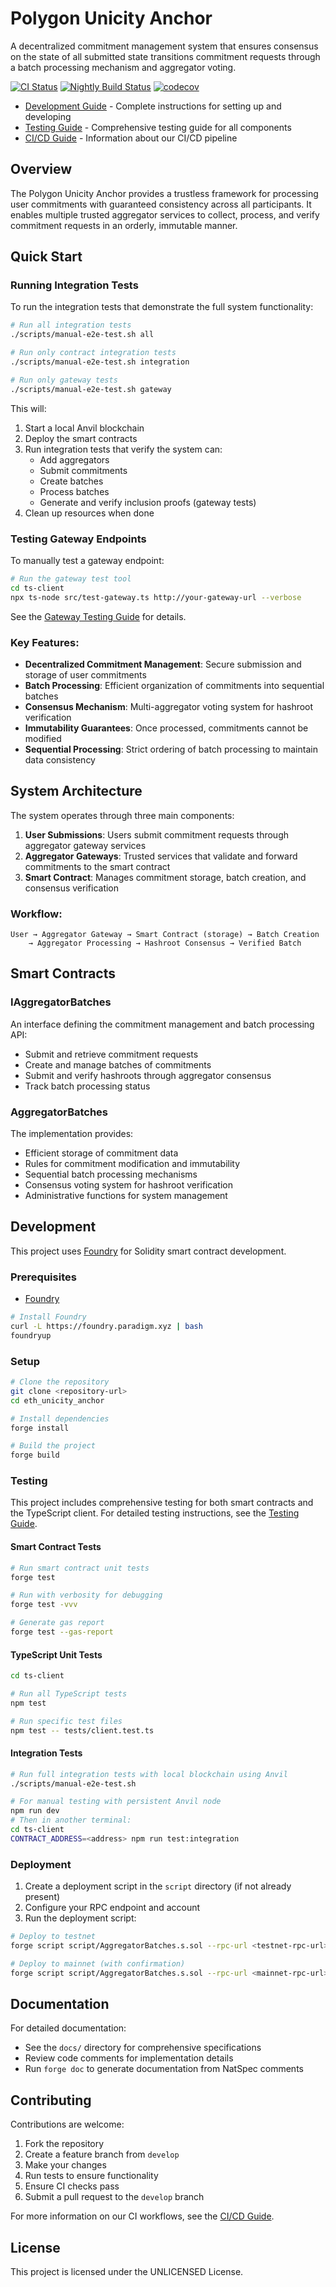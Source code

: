 # Polygon Unicity Anchor

A decentralized commitment management system that ensures consensus on the state of all submitted state transitions commitment requests through a batch processing mechanism and aggregator voting.

[![CI Status](https://github.com/unicitynetwork/eth-unicity-anchor/actions/workflows/test.yml/badge.svg)](https://github.com/unicitynetwork/eth-unicity-anchor/actions/workflows/test.yml)
[![Nightly Build Status](https://github.com/unicitynetwork/eth-unicity-anchor/actions/workflows/nightly.yml/badge.svg)](https://github.com/unicitynetwork/eth-unicity-anchor/actions/workflows/nightly.yml)
[![codecov](https://codecov.io/gh/unicitynetwork/eth-unicity-anchor/branch/main/graph/badge.svg)](https://codecov.io/gh/unicitynetwork/eth-unicity-anchor)

- [Development Guide](./DEVELOPMENT_GUIDE.md) - Complete instructions for setting up and developing
- [Testing Guide](./TESTING_GUIDE.md) - Comprehensive testing guide for all components
- [CI/CD Guide](./docs/CI-GUIDE.md) - Information about our CI/CD pipeline

## Overview

The Polygon Unicity Anchor provides a trustless framework for processing user commitments with guaranteed consistency across all participants. It enables multiple trusted aggregator services to collect, process, and verify commitment requests in an orderly, immutable manner.

## Quick Start

### Running Integration Tests

To run the integration tests that demonstrate the full system functionality:

```bash
# Run all integration tests
./scripts/manual-e2e-test.sh all

# Run only contract integration tests
./scripts/manual-e2e-test.sh integration

# Run only gateway tests
./scripts/manual-e2e-test.sh gateway
```

This will:
1. Start a local Anvil blockchain
2. Deploy the smart contracts
3. Run integration tests that verify the system can:
   - Add aggregators
   - Submit commitments
   - Create batches
   - Process batches
   - Generate and verify inclusion proofs (gateway tests)
4. Clean up resources when done

### Testing Gateway Endpoints

To manually test a gateway endpoint:

```bash
# Run the gateway test tool
cd ts-client
npx ts-node src/test-gateway.ts http://your-gateway-url --verbose
```

See the [Gateway Testing Guide](docs/GATEWAY_TESTING_GUIDE.md) for details.

### Key Features:

- **Decentralized Commitment Management**: Secure submission and storage of user commitments
- **Batch Processing**: Efficient organization of commitments into sequential batches
- **Consensus Mechanism**: Multi-aggregator voting system for hashroot verification
- **Immutability Guarantees**: Once processed, commitments cannot be modified
- **Sequential Processing**: Strict ordering of batch processing to maintain data consistency

## System Architecture

The system operates through three main components:

1. **User Submissions**: Users submit commitment requests through aggregator gateway services
2. **Aggregator Gateways**: Trusted services that validate and forward commitments to the smart contract
3. **Smart Contract**: Manages commitment storage, batch creation, and consensus verification

### Workflow:

```
User → Aggregator Gateway → Smart Contract (storage) → Batch Creation 
    → Aggregator Processing → Hashroot Consensus → Verified Batch
```

## Smart Contracts

### IAggregatorBatches

An interface defining the commitment management and batch processing API:

- Submit and retrieve commitment requests
- Create and manage batches of commitments
- Submit and verify hashroots through aggregator consensus
- Track batch processing status

### AggregatorBatches

The implementation provides:

- Efficient storage of commitment data
- Rules for commitment modification and immutability
- Sequential batch processing mechanisms
- Consensus voting system for hashroot verification
- Administrative functions for system management

## Development

This project uses [Foundry](https://book.getfoundry.sh/) for Solidity smart contract development.

### Prerequisites

- [Foundry](https://book.getfoundry.sh/getting-started/installation.html)

```bash
# Install Foundry
curl -L https://foundry.paradigm.xyz | bash
foundryup
```

### Setup

```bash
# Clone the repository
git clone <repository-url>
cd eth_unicity_anchor

# Install dependencies
forge install

# Build the project
forge build
```

### Testing

This project includes comprehensive testing for both smart contracts and the TypeScript client. For detailed testing instructions, see the [Testing Guide](./TESTING_GUIDE.md).

#### Smart Contract Tests

```bash
# Run smart contract unit tests
forge test

# Run with verbosity for debugging
forge test -vvv

# Generate gas report
forge test --gas-report
```

#### TypeScript Unit Tests

```bash
cd ts-client

# Run all TypeScript tests
npm test

# Run specific test files
npm test -- tests/client.test.ts
```

#### Integration Tests

```bash
# Run full integration tests with local blockchain using Anvil
./scripts/manual-e2e-test.sh

# For manual testing with persistent Anvil node
npm run dev
# Then in another terminal:
cd ts-client
CONTRACT_ADDRESS=<address> npm run test:integration
```

### Deployment

1. Create a deployment script in the `script` directory (if not already present)
2. Configure your RPC endpoint and account
3. Run the deployment script:

```bash
# Deploy to testnet
forge script script/AggregatorBatches.s.sol --rpc-url <testnet-rpc-url> --private-key <your-private-key> --broadcast

# Deploy to mainnet (with confirmation)
forge script script/AggregatorBatches.s.sol --rpc-url <mainnet-rpc-url> --private-key <your-private-key> --broadcast --verify
```

## Documentation

For detailed documentation:
- See the `docs/` directory for comprehensive specifications
- Review code comments for implementation details
- Run `forge doc` to generate documentation from NatSpec comments

## Contributing

Contributions are welcome:
1. Fork the repository
2. Create a feature branch from `develop`
3. Make your changes
4. Run tests to ensure functionality
5. Ensure CI checks pass
6. Submit a pull request to the `develop` branch

For more information on our CI workflows, see the [CI/CD Guide](./docs/CI-GUIDE.md).

## License

This project is licensed under the UNLICENSED License.
